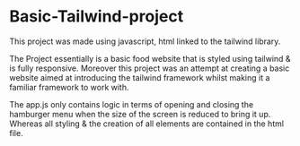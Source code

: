 # Basic-Tailwind-project

This project was made using javascript, html linked to the tailwind library.

The Project essentially is a basic food website that is styled using tailwind & is fully responsive. 
Moreover this project was an attempt at creating a basic website aimed at introducing the tailwind framework whilst making it a familiar framework to work with.   

The app.js only contains logic in terms of opening and closing the hamburger menu when the size of the screen is reduced to bring it up.
Whereas all styling & the creation of all elements are contained in the html file.
